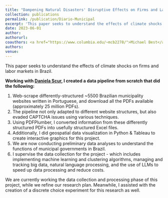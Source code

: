 ```yaml
---
title: "Dampening Natural Disasters' Disruptive Effects on Firms and Labor Markets"
collection: publications
permalink: /publication/Diario-Municipal
excerpt: 'This paper seeks to understand the effects of climate shocks on firms and labor markets in Brazil.'
date: 2023-06-01
author: 
authorurl: 
coauthors: <a href="https://www.columbia.edu/~mcb2270/">Michael Best</a>, <a href="https://renatalemos.com/">Renata Lemos</a>, & <a href="https://danielascur.com/">Daniela Scur</a>
authors:
venue: 
---
```

This paper seeks to understand the effects of climate shocks on firms and labor markets in Brazil.

**Working with [Daniela Scur](https://www.danielascur.com/), I created a data pipeline from scratch that did the following:**
1. Web-scrape differently-structured ~5500 Brazilian municipality websites written in Portuguese, and download all the PDFs available (approximately 25 million PDFs).
2. The pipeline not only adapted to different website structures, but also evaded CAPTCHA issues using various techniques.
3. Using PDFPlumber, I converted information from these differently structured PDFs into usefully structured Excel files.
4. Additionally, I did geospatial data visualization in Python & Tableau to create interactive graphics for this project.
5. We are now conducting preliminary data analyses to understand the functions of municipal governments in Brazil.
6. I supervise the data collection for the project - which includes implementing machine learning and clustering algorithms, managing and tracking big data, natural language processing, and the use of LLMs to speed up data processing and reduce costs.

We are currently working the data collection and processing phase of this project, while we refine our research plan. Meanwhile, I assisted with the creation of a discrete choice experiment for this research as well.

